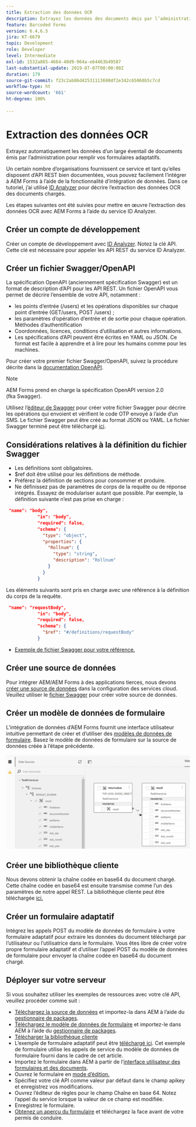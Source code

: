 ```yaml
---
title: Extraction des données OCR
description: Extrayez les données des documents émis par l’administration pour remplir les formulaires.
feature: Barcoded Forms
version: 6.4,6.5
jira: KT-6679
topic: Development
role: Developer
level: Intermediate
exl-id: 1532a865-4664-40d9-964a-e64463b49587
last-substantial-update: 2019-07-07T00:00:00Z
duration: 179
source-git-commit: f23c2ab86d42531113690df2e342c65060b5c7cd
workflow-type: ht
source-wordcount: '661'
ht-degree: 100%

---
```


# Extraction des données OCR

Extrayez automatiquement les données d’un large éventail de documents émis par l’administration pour remplir vos formulaires adaptatifs.

Un certain nombre d’organisations fournissent ce service et tant qu’elles disposent d’API REST bien documentées, vous pouvez facilement l’intégrer à AEM Forms à l’aide de la fonctionnalité d’intégration de données. Dans ce tutoriel, j’ai utilisé [ID Analyzer](https://www.idanalyzer.com/) pour décrire l’extraction des données OCR des documents chargés.

Les étapes suivantes ont été suivies pour mettre en œuvre l’extraction des données OCR avec AEM Forms à l’aide du service ID Analyzer.

## Créer un compte de développement

Créer un compte de développement avec [ID Analyzer](https://portal.idanalyzer.com/signin.html). Notez la clé API. Cette clé est nécessaire pour appeler les API REST du service ID Analyzer.

## Créer un fichier Swagger/OpenAPI

La spécification OpenAPI (anciennement spécification Swagger) est un format de description d’API pour les API REST. Un fichier OpenAPI vous permet de décrire l’ensemble de votre API, notamment :

* les points d’entrée (/users) et les opérations disponibles sur chaque point d’entrée (GET/users, POST /users) ;
* les paramètres d’opération d’entrée et de sortie pour chaque opération.
Méthodes d’authentification
* Coordonnées, licences, conditions d’utilisation et autres informations.
* Les spécifications d’API peuvent être écrites en YAML ou JSON. Ce format est facile à apprendre et à lire pour les humains comme pour les machines.

Pour créer votre premier fichier Swagger/OpenAPI, suivez la procédure décrite dans la [documentation OpenAPI](https://swagger.io/docs/specification/2-0/basic-structure/).

>[!NOTE]
> AEM Forms prend en charge la spécification OpenAPI version 2.0 (fka Swagger).

Utilisez l’[éditeur de Swagger](https://editor.swagger.io/) pour créer votre fichier Swagger pour décrire les opérations qui envoient et vérifient le code OTP envoyé à l’aide d’un SMS. Le fichier Swagger peut être créé au format JSON ou YAML. Le fichier Swagger terminé peut être téléchargé [ici](assets/drivers-license-swagger.zip).

## Considérations relatives à la définition du fichier Swagger

* Les définitions sont obligatoires.
* $ref doit être utilisé pour les définitions de méthode.
* Préférez la définition de sections pour consommer et produire.
* Ne définissez pas de paramètres de corps de la requête ou de réponse intégrés. Essayez de modulariser autant que possible. Par exemple, la définition suivante n’est pas prise en charge :

```json
 "name": "body",
            "in": "body",
            "required": false,
            "schema": {
              "type": "object",
              "properties": {
                "Rollnum": {
                  "type": "string",
                  "description": "Rollnum"
                }
              }
            }
```

Les éléments suivants sont pris en charge avec une référence à la définition du corps de la requête.

```json
 "name": "requestBody",
            "in": "body",
            "required": false,
            "schema": {
              "$ref": "#/definitions/requestBody"
            }
```

* [Exemple de fichier Swagger pour votre référence.](assets/sample-swagger.json)

## Créer une source de données

Pour intégrer AEM/AEM Forms à des applications tierces, nous devons [créer une source de données](https://experienceleague.adobe.com/docs/experience-manager-learn/forms/ic-web-channel-tutorial/parttwo.html?lang=fr) dans la configuration des services cloud. Veuillez utiliser le [fichier Swagger](assets/drivers-license-swagger.zip) pour créer votre source de données.

## Créer un modèle de données de formulaire

L’intégration de données d’AEM Forms fournit une interface utilisateur intuitive permettant de créer et d’utiliser des [modèles de données de formulaire](https://experienceleague.adobe.com/docs/experience-manager-65/forms/form-data-model/create-form-data-models.html?lang=fr). Basez le modèle de données de formulaire sur la source de données créée à l’étape précédente.

![Modèle de données de formulaire.](assets/test-dl-fdm.PNG)

## Créer une bibliothèque cliente

Nous devons obtenir la chaîne codée en base64 du document chargé. Cette chaîne codée en base64 est ensuite transmise comme l’un des paramètres de notre appel REST.
La bibliothèque cliente peut être téléchargée [ici.](assets/drivers-license-client-lib.zip)

## Créer un formulaire adaptatif

Intégrez les appels POST du modèle de données de formulaire à votre formulaire adaptatif pour extraire les données du document téléchargé par l’utilisateur ou l’utilisatrice dans le formulaire. Vous êtes libre de créer votre propre formulaire adaptatif et d’utiliser l’appel POST du modèle de données de formulaire pour envoyer la chaîne codée en base64 du document chargé.

## Déployer sur votre serveur

Si vous souhaitez utiliser les exemples de ressources avec votre clé API, veuillez procéder comme suit :

* [Téléchargez la source de données](assets/drivers-license-source.zip) et importez-la dans AEM à l’aide du [gestionnaire de packages](http://localhost:4502/crx/packmgr/index.jsp).
* [Téléchargez le modèle de données de formulaire](assets/drivers-license-fdm.zip) et importez-le dans AEM à l’aide du [gestionnaire de packages](http://localhost:4502/crx/packmgr/index.jsp).
* [Télécharger la bibliothèque cliente](assets/drivers-license-client-lib.zip)
* L’exemple de formulaire adaptatif peut être [téléchargé ici](assets/adaptive-form-dl.zip). Cet exemple de formulaire utilise les appels de service du modèle de données de formulaire fourni dans le cadre de cet article.
* Importez le formulaire dans AEM à partir de l’[interface utilisateur des formulaires et des documents](http://localhost:4502/aem/forms.html/content/dam/formsanddocuments).
* Ouvrez le formulaire en [mode d’édition.](http://localhost:4502/editor.html/content/forms/af/driverslicenseandpassport.html)
* Spécifiez votre clé API comme valeur par défaut dans le champ apikey et enregistrez vos modifications.
* Ouvrez l’éditeur de règles pour le champ Chaîne en base 64. Notez l’appel du service lorsque la valeur de ce champ est modifiée.
* Enregistrez le formulaire.
* [Obtenez un aperçu du formulaire](http://localhost:4502/content/dam/formsanddocuments/driverslicenseandpassport/jcr:content?wcmmode=disabled) et téléchargez la face avant de votre permis de conduire.
